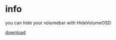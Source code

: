 <h1>info</h1>

<P>you can hide your volumebar with HideVolumeOSD</P>
<a href="/MaxMattijn/volumebar-remove/HideVolumeOSD-1.4.exe">download</a>
